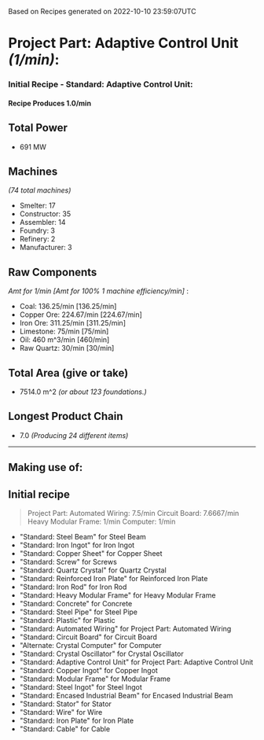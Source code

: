 Based on Recipes generated on 2022-10-10 23:59:07UTC
# Project Part: Adaptive Control Unit *(1/min)*:
### Initial Recipe - Standard: Adaptive Control Unit:


#### Recipe Produces 1.0/min

## Total Power
*  691 MW

## Machines
*(74 total machines)*
* Smelter: 17
* Constructor: 35
* Assembler: 14
* Foundry: 3
* Refinery: 2
* Manufacturer: 3

## Raw Components
*Amt for 1/min [Amt for 100% 1 machine efficiency/min]*
:
* Coal: 136.25/min [136.25/min]
* Copper Ore: 224.67/min [224.67/min]
* Iron Ore: 311.25/min [311.25/min]
* Limestone: 75/min [75/min]
* Oil: 460 m^3/min [460/min]
* Raw Quartz: 30/min [30/min]

## Total Area (give or take)
*  7514.0 m^2
*(or about 123 foundations.)*

## Longest Product Chain
*  7.0
*(Producing 24 different items)*


------

## Making use of:

## Initial recipe

> Project Part: Automated Wiring: 7.5/min
> Circuit Board: 7.6667/min
> Heavy Modular Frame: 1/min
> Computer: 1/min

* "Standard: Steel Beam" for Steel Beam
* "Standard: Iron Ingot" for Iron Ingot
* "Standard: Copper Sheet" for Copper Sheet
* "Standard: Screw" for Screws
* "Standard: Quartz Crystal" for Quartz Crystal
* "Standard: Reinforced Iron Plate" for Reinforced Iron Plate
* "Standard: Iron Rod" for Iron Rod
* "Standard: Heavy Modular Frame" for Heavy Modular Frame
* "Standard: Concrete" for Concrete
* "Standard: Steel Pipe" for Steel Pipe
* "Standard: Plastic" for Plastic
* "Standard: Automated Wiring" for Project Part: Automated Wiring
* "Standard: Circuit Board" for Circuit Board
* "Alternate: Crystal Computer" for Computer
* "Standard: Crystal Oscillator" for Crystal Oscillator
* "Standard: Adaptive Control Unit" for Project Part: Adaptive Control Unit
* "Standard: Copper Ingot" for Copper Ingot
* "Standard: Modular Frame" for Modular Frame
* "Standard: Steel Ingot" for Steel Ingot
* "Standard: Encased Industrial Beam" for Encased Industrial Beam
* "Standard: Stator" for Stator
* "Standard: Wire" for Wire
* "Standard: Iron Plate" for Iron Plate
* "Standard: Cable" for Cable